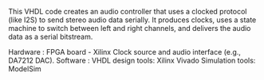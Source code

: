 
This VHDL code creates an audio controller that uses a clocked protocol (like I2S) to send stereo audio data serially. It produces clocks, uses a state machine to switch between left and right channels, and delivers the audio data as a serial bitstream.

Hardware :
FPGA board - Xilinx 
Clock source and audio interface (e.g., DA7212 DAC).
Software :
VHDL design tools: Xilinx Vivado 
Simulation tools: ModelSim 






